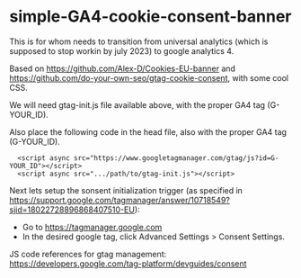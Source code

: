 # simple-GA4-cookie-consent-banner
This is for whom needs to transition from universal analytics (which is supposed to stop workin by july 2023) to google analytics 4.

Based on https://github.com/Alex-D/Cookies-EU-banner and https://github.com/do-your-own-seo/gtag-cookie-consent, with some cool CSS.

We will need gtag-init.js file available above, with the proper GA4 tag (G-YOUR_ID).

Also place the following code in the head file, also with the proper GA4 tag (G-YOUR_ID).
```
  <script async src="https://www.googletagmanager.com/gtag/js?id=G-YOUR_ID"></script>
  <script async src=".../path/to/gtag-init.js"></script>
 ```
 
 Next lets setup the sonsent initialization trigger (as specified in https://support.google.com/tagmanager/answer/10718549?sjid=18022728896868407510-EU):
 - Go to https://tagmanager.google.com
 - In the desired google tag, click Advanced Settings > Consent Settings.
 
 JS code references for gtag management:
 https://developers.google.com/tag-platform/devguides/consent
 
 
